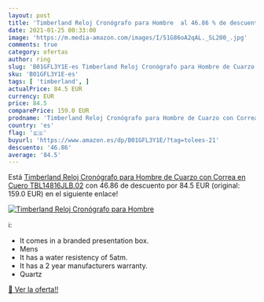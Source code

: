 ```yaml
---
layout: post
title: 'Timberland Reloj Cronógrafo para Hombre  al 46.86 % de descuento'
date: 2021-01-25 00:33:00
image: 'https://m.media-amazon.com/images/I/51G86oA2qAL._SL200_.jpg'
comments: true
category: ofertas
author: ring
slug: 'B01GFL3Y1E-es Timberland Reloj Cronógrafo para Hombre de Cuarzo con...'
sku: 'B01GFL3Y1E-es'
tags: [ 'timberland', ]
actualPrice: 84.5 EUR
currency: EUR
price: 84.5
comparePrice: 159.0 EUR
prodname: 'Timberland Reloj Cronógrafo para Hombre de Cuarzo con Correa en Cuero TBL14816JLB.02'
country: 'es'
flag: '🇪🇸'
buyurl: 'https://www.amazon.es/dp/B01GFL3Y1E/?tag=tolees-21'
descuento: '46.86'
average: '84.5'
---
```


Está [Timberland Reloj Cronógrafo para Hombre de Cuarzo con Correa en Cuero TBL14816JLB.02](https://www.amazon.es/dp/B01GFL3Y1E/?tag=tolees-21) con 46.86 de descuento por 84.5 EUR (original: 159.0 EUR) en el siguiente enlace!

[![Timberland Reloj Cronógrafo para Hombre ](https://m.media-amazon.com/images/I/51G86oA2qAL._SL200_.jpg)](https://www.amazon.es/dp/B01GFL3Y1E/?tag=tolees-21)

ℹ️:

- It comes in a branded presentation box.
- Mens
- It has a water resistency of 5atm.
- It has a 2 year manufacturers warranty.
- Quartz

[🛒 Ver la oferta!!](https://www.amazon.es/dp/B01GFL3Y1E/?tag=tolees-21)
